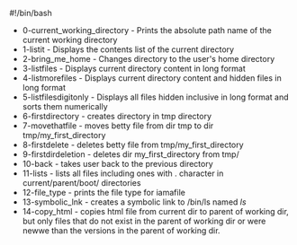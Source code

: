 #!/bin/bash
* 0-current_working_directory - Prints the absolute path name of the current working directory
* 1-listit - Displays the contents list of the current directory
* 2-bring_me_home - Changes directory to the user's home directory
* 3-listfiles - Displays current directory content in long format
* 4-listmorefiles - Displays current directory content and hidden files in long format
* 5-listfilesdigitonly - Displays all files hidden inclusive in long format and sorts them numerically
* 6-firstdirectory - creates directory in tmp directory
* 7-movethatfile - moves betty file from dir tmp to dir tmp/my_first_directory
* 8-firstdelete - deletes betty file from tmp/my_first_directory
* 9-firstdirdeletion - deletes dir my_first_directory from tmp/
* 10-back - takes user back to the previous directory
* 11-lists - lists all files including ones with . character in current/parent/boot/ directories
* 12-file_type - prints the file type for iamafile
* 13-symbolic_lnk - creates a symbolic link to /bin/ls named _ls_
* 14-copy_html - copies html file from current dir to parent of working dir, but only files that do not exist in the parent of working dir or were newwe than the versions in the parent of working dir.

